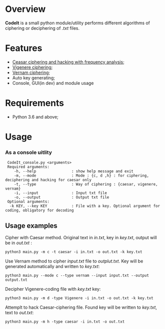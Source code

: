 # Overview
**CodeIt** is a small python module/utility performs different algorithms of ciphering or deciphering of _.txt_ files.
# Features
 - [Ceasar ciphering and hacking with frequency analysis](https://en.wikipedia.org/wiki/Caesar_cipher);
 - [Vigenere ciphering](https://en.wikipedia.org/wiki/Vigen%C3%A8re_cipher);
 - [Vernam ciphering](https://en.wikipedia.org/wiki/Vernam_cipher);
 - Auto key generating;
 - Console, GUI(in dev) and module usage
# Requirements
 - Python 3.6 and above;
 
# Usage
### As a console uitlity
```
 CodeIt_console.py <arguments>
 Required arguments:
    -h, --help                : show help message and exit
    -m, --mode                : Mode : {c, d ,h} : for ciphering, deciphering and hacking for caesar only
    -t, --type                : Way of ciphering : {caesar, vigenere, vernam} 
    -i, --input               : Input txt file
    -o, --output              : Output txt file
 Optional arguments:
  -k KEY, --key KEY           : File with a key. Optional argument for coding, obligatory for decoding
 ```

## Usage examples
Cipher with Caesar method. Original text in _in.txt_, key in _key.txt_, output will be in _out.txt_ :
 ```
 python3 main.py -m c -t caesar -i in.txt -o out.txt -k key.txt
 ```
Use Vernam method to cipher _input.txt_ file to _outplut.txt_. Key will be generated automatically and written to _key.txt_:
 ```
 python3 main.py --mode c --type vernam --input input.txt --output output.txt
 ```
Decipher Vigenere-coding file with _key.txt_ key:
 ```
 python3 main.py -m d -type Vigenere -i in.txt -o out.txt -k key.txt
 ```
Attemplt to hack Caesar-ciphering file. Found key will be written to _key.txt_, text to _out.txt_:
 ```
 python3 main.py -m h -type caesar -i in.txt -o out.txt
 ```

